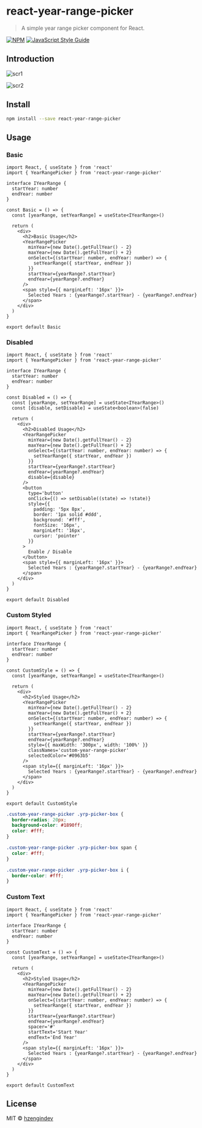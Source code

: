 # react-year-range-picker

> A simple year range picker component for React.

[![NPM](https://img.shields.io/npm/v/react-year-range-picker.svg)](https://www.npmjs.com/package/react-year-range-picker) [![JavaScript Style Guide](https://img.shields.io/badge/code_style-standard-brightgreen.svg)](https://standardjs.com)

## Introduction

![scr1](https://raw.githubusercontent.com/hzengindev/react-year-range-picker/main/img/scr1.png)

![scr2](https://raw.githubusercontent.com/hzengindev/react-year-range-picker/main/img/scr2.png)

## Install

```bash
npm install --save react-year-range-picker
```

## Usage

### Basic

```tsx
import React, { useState } from 'react'
import { YearRangePicker } from 'react-year-range-picker'

interface IYearRange {
  startYear: number
  endYear: number
}

const Basic = () => {
  const [yearRange, setYearRange] = useState<IYearRange>()

  return (
    <div>
      <h2>Basic Usage</h2>
      <YearRangePicker
        minYear={new Date().getFullYear() - 2}
        maxYear={new Date().getFullYear() + 2}
        onSelect={(startYear: number, endYear: number) => {
          setYearRange({ startYear, endYear })
        }}
        startYear={yearRange?.startYear}
        endYear={yearRange?.endYear}
      />
      <span style={{ marginLeft: '16px' }}>
        Selected Years : {yearRange?.startYear} - {yearRange?.endYear}
      </span>
    </div>
  )
}

export default Basic
```

### Disabled

```tsx
import React, { useState } from 'react'
import { YearRangePicker } from 'react-year-range-picker'

interface IYearRange {
  startYear: number
  endYear: number
}

const Disabled = () => {
  const [yearRange, setYearRange] = useState<IYearRange>()
  const [disable, setDisable] = useState<boolean>(false)

  return (
    <div>
      <h2>Disabled Usage</h2>
      <YearRangePicker
        minYear={new Date().getFullYear() - 2}
        maxYear={new Date().getFullYear() + 2}
        onSelect={(startYear: number, endYear: number) => {
          setYearRange({ startYear, endYear })
        }}
        startYear={yearRange?.startYear}
        endYear={yearRange?.endYear}
        disable={disable}
      />
      <button
        type='button'
        onClick={() => setDisable((state) => !state)}
        style={{
          padding: '5px 8px',
          border: '1px solid #ddd',
          background: '#fff',
          fontSize: '16px',
          marginLeft: '16px',
          cursor: 'pointer'
        }}
      >
        Enable / Disable
      </button>
      <span style={{ marginLeft: '16px' }}>
        Selected Years : {yearRange?.startYear} - {yearRange?.endYear}
      </span>
    </div>
  )
}

export default Disabled
```

### Custom Styled

```tsx
import React, { useState } from 'react'
import { YearRangePicker } from 'react-year-range-picker'

interface IYearRange {
  startYear: number
  endYear: number
}

const CustomStyle = () => {
  const [yearRange, setYearRange] = useState<IYearRange>()

  return (
    <div>
      <h2>Styled Usage</h2>
      <YearRangePicker
        minYear={new Date().getFullYear() - 2}
        maxYear={new Date().getFullYear() + 2}
        onSelect={(startYear: number, endYear: number) => {
          setYearRange({ startYear, endYear })
        }}
        startYear={yearRange?.startYear}
        endYear={yearRange?.endYear}
        style={{ maxWidth: '300px', width: '100%' }}
        classNames='custom-year-range-picker'
        selectedColor='#0963b5'
      />
      <span style={{ marginLeft: '16px' }}>
        Selected Years : {yearRange?.startYear} - {yearRange?.endYear}
      </span>
    </div>
  )
}

export default CustomStyle
```

```css
.custom-year-range-picker .yrp-picker-box {
  border-radius: 20px;
  background-color: #1890ff;
  color: #fff;
}

.custom-year-range-picker .yrp-picker-box span {
  color: #fff;
}

.custom-year-range-picker .yrp-picker-box i {
  border-color: #fff;
}
```

### Custom Text

```tsx
import React, { useState } from 'react'
import { YearRangePicker } from 'react-year-range-picker'

interface IYearRange {
  startYear: number
  endYear: number
}

const CustomText = () => {
  const [yearRange, setYearRange] = useState<IYearRange>()

  return (
    <div>
      <h2>Styled Usage</h2>
      <YearRangePicker
        minYear={new Date().getFullYear() - 2}
        maxYear={new Date().getFullYear() + 2}
        onSelect={(startYear: number, endYear: number) => {
          setYearRange({ startYear, endYear })
        }}
        startYear={yearRange?.startYear}
        endYear={yearRange?.endYear}
        spacer='#'
        startText='Start Year'
        endText='End Year'
      />
      <span style={{ marginLeft: '16px' }}>
        Selected Years : {yearRange?.startYear} - {yearRange?.endYear}
      </span>
    </div>
  )
}

export default CustomText
```

## License

MIT © [hzengindev](https://github.com/hzengindev)

